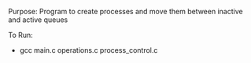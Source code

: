Purpose: Program to create processes and move them between inactive and active queues

To Run:
* gcc main.c operations.c process_control.c
